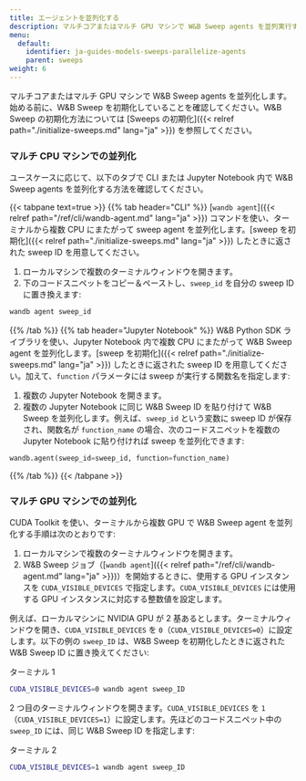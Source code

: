 ```yaml
---
title: エージェントを並列化する
description: マルチコアまたはマルチ GPU マシンで W&B Sweep agents を並列実行する。
menu:
  default:
    identifier: ja-guides-models-sweeps-parallelize-agents
    parent: sweeps
weight: 6
---
```


マルチコアまたはマルチ GPU マシンで W&B Sweep agents を並列化します。始める前に、W&B Sweep を初期化していることを確認してください。W&B Sweep の初期化方法については [Sweeps の初期化]({{< relref path="./initialize-sweeps.md" lang="ja" >}}) を参照してください。

### マルチ CPU マシンでの並列化

ユースケースに応じて、以下のタブで CLI または Jupyter Notebook 内で W&B Sweep agents を並列化する方法を確認してください。


{{< tabpane text=true >}}
  {{% tab header="CLI" %}}
[`wandb agent`]({{< relref path="/ref/cli/wandb-agent.md" lang="ja" >}}) コマンドを使い、ターミナルから複数 CPU にまたがって sweep agent を並列化します。[sweep を初期化]({{< relref path="./initialize-sweeps.md" lang="ja" >}}) したときに返された sweep ID を用意してください。 

1. ローカルマシンで複数のターミナルウィンドウを開きます。
2. 下のコードスニペットをコピー＆ペーストし、`sweep_id` を自分の sweep ID に置き換えます:

```bash
wandb agent sweep_id
```  
  {{% /tab %}}
  {{% tab header="Jupyter Notebook" %}}
W&B Python SDK ライブラリを使い、Jupyter Notebook 内で複数 CPU にまたがって W&B Sweep agent を並列化します。[sweep を初期化]({{< relref path="./initialize-sweeps.md" lang="ja" >}}) したときに返された sweep ID を用意してください。加えて、`function` パラメータには sweep が実行する関数名を指定します:

1. 複数の Jupyter Notebook を開きます。
2. 複数の Jupyter Notebook に同じ W&B Sweep ID を貼り付けて W&B Sweep を並列化します。例えば、`sweep_id` という変数に sweep ID が保存され、関数名が `function_name` の場合、次のコードスニペットを複数の Jupyter Notebook に貼り付ければ sweep を並列化できます: 

```python
wandb.agent(sweep_id=sweep_id, function=function_name)
```  
  {{% /tab %}}
{{< /tabpane >}}



### マルチ GPU マシンでの並列化

CUDA Toolkit を使い、ターミナルから複数 GPU で W&B Sweep agent を並列化する手順は次のとおりです:

1. ローカルマシンで複数のターミナルウィンドウを開きます。
2. W&B Sweep ジョブ（[`wandb agent`]({{< relref path="/ref/cli/wandb-agent.md" lang="ja" >}})）を開始するときに、使用する GPU インスタンスを `CUDA_VISIBLE_DEVICES` で指定します。`CUDA_VISIBLE_DEVICES` には使用する GPU インスタンスに対応する整数値を設定します。

例えば、ローカルマシンに NVIDIA GPU が 2 基あるとします。ターミナルウィンドウを開き、`CUDA_VISIBLE_DEVICES` を `0`（`CUDA_VISIBLE_DEVICES=0`）に設定します。以下の例の `sweep_ID` は、W&B Sweep を初期化したときに返された W&B Sweep ID に置き換えてください:

ターミナル 1

```bash
CUDA_VISIBLE_DEVICES=0 wandb agent sweep_ID
```

2 つ目のターミナルウィンドウを開きます。`CUDA_VISIBLE_DEVICES` を `1`（`CUDA_VISIBLE_DEVICES=1`）に設定します。先ほどのコードスニペット中の `sweep_ID` には、同じ W&B Sweep ID を指定します:

ターミナル 2

```bash
CUDA_VISIBLE_DEVICES=1 wandb agent sweep_ID
```